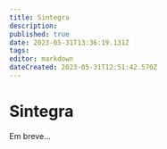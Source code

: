 ```yaml
---
title: Sintegra
description: 
published: true
date: 2023-05-31T13:36:19.131Z
tags: 
editor: markdown
dateCreated: 2023-05-31T12:51:42.570Z
---
```


# Sintegra

Em breve...

